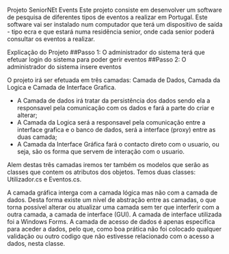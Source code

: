  
Projeto SeniorNEt Events
Este projeto consiste em desenvolver um software de pesquisa de diferentes tipos de eventos a realizar em Portugal.
Este software vai ser instalado num computador que terá um dispositivo de saída - tipo ecra e que estará numa residência senior,
onde cada senior poderá consultar os eventos a realizar.

Explicação do Projeto
##Passo 1: O administrador do sistema terá que efetuar login do sistema para poder gerir eventos
##Passo 2: O administrador do sistema insere eventos

O projeto irá ser efetuada em três camadas: Camada de Dados, Camada da Logica e Camada de Interface Grafica.
  - A Camada de dados irá tratar da persistência dos dados sendo ela a responsavel pela comunicação com os dados e fará a parte do criar e     alterar;
  - A Camada da Logica será a responsavel pela comunicação entre a interface grafica e o banco de dados, será a interface (proxy) entre as    duas camada;
  - A Camada da Interface Gráfica fará o contacto direto com o usuario, ou seja, são os forma que servem de interação com o usuario.
  
 Alem destas três camadas iremos ter também os modelos que serão as classes que contem os atributos dos objetos. Temos duas classes: Utilizador.cs e Eventos.cs.
 
 A camada gráfica interga com a camada lógica mas não com a camada de dados. Desta forma existe um nível de abstração entre as camadas, o que torna possível alterar ou atualizar uma camada sem ter que interferir com a outra camada, a camada de interface (GUI). A camada de interface utilizada foi a Windows Forms.
 A camada de acesso de dados é apenas especifica para aceder a dados, pelo que, como boa prática não foi colocado qualquer validação ou outro codigo que não estivesse relacionado com o acesso a dados, nesta classe.


